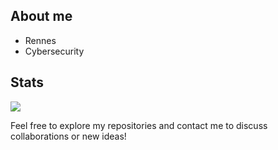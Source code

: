 ## About me

* Rennes
* Cybersecurity



## Stats


![](https://komarev.com/ghpvc/?username=TimotheeGrn)


Feel free to explore my repositories and contact me to discuss collaborations or new ideas!
